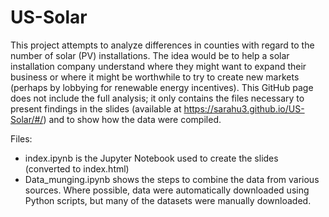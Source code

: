 # US-Solar
This project attempts to analyze differences in counties with regard to the number of solar (PV) installations. The idea would be to help a solar installation company understand where they might want to expand their business or where it might be worthwhile to try to create new markets (perhaps by lobbying for renewable energy incentives). This GitHub page does not include the full analysis; it only contains the files necessary to present findings in the slides (available at https://sarahu3.github.io/US-Solar/#/) and to show how the data were compiled. 


Files:
- index.ipynb is the Jupyter Notebook used to create the slides (converted to index.html)
- Data_munging.ipynb shows the steps to combine the data from various sources. Where possible, data were automatically downloaded using Python scripts, but many of the datasets were manually downloaded.
